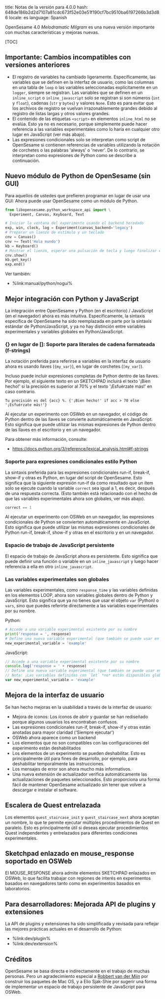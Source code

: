 title: Notas de la versión para 4.0.0
hash: 648de186b2d2d7107a81cdc673f52e03e51f190cf7bc9510ba6197266b3d3d86
locale: es
language: Spanish

OpenSesame 4.0 *Melodramatic Milgram* es una nueva versión importante con muchas características y mejoras nuevas.

[TOC]

## Importante: Cambios incompatibles con versiones anteriores

- El registro de variables ha cambiado ligeramente. Específicamente, las variables que se definen en la interfaz de usuario, como las columnas en una tabla de `loop` o las variables seleccionadas explícitamente en un `logger`, siempre se registran. Las variables que se definen en un `inline_script` o `inline_javascript` solo se registran si son números (`int` y `float`), cadenas (`str` y `bytes`) y valores `None`. Esto es para evitar que los archivos de registro se vuelvan irrazonablemente grandes debido al registro de listas largas y otros valores grandes.
- El contenido de las etiquetas `<script>` en elementos `inline_html` no se evalúa. Esto ya no es necesario, porque simplemente puede hacer referencia a las variables experimentales como lo haría en cualquier otro lugar en JavaScript (ver más abajo).
- Las expresiones condicionales solo se interpretan como script de OpenSesame si contienen referencias de variables utilizando la notación de corchetes o las palabras 'always' o 'never'. De lo contrario, se interpretan como expresiones de Python como se describe a continuación.
  
## Nuevo módulo de Python de OpenSesame (sin GUI)

Para aquellos de ustedes que prefieren programar en lugar de usar una GUI: Ahora puede usar OpenSesame como un módulo de Python.

```python
from libopensesame.python_workspace_api import \
  Experiment, Canvas, Keyboard, Text

# Iniciar la ventana del experimento usando el backend heredado
exp, win, clock, log = Experiment(canvas_backend='legacy')
# Preparar un lienzo de estímulo y un teclado
cnv = Canvas()
cnv += Text('Hola mundo')
kb = Keyboard()
# Mostrar el lienzo, esperar una pulsación de tecla y luego finalizar el experimento
cnv.show()
kb.get_key()
exp.end()
```

Ver también:

- %link:manual/python/nogui%

## Mejor integración con Python y JavaScript

La integración entre OpenSesame y Python (en el escritorio) / JavaScript (en el navegador) ahora es más intuitiva. Específicamente, la sintaxis específica de OpenSesame ha sido reemplazada en parte por la sintaxis estándar de Python/JavaScript, y ya no hay distinción entre variables experimentales y variables globales en Python/JavaScript.


### {} en lugar de []: Soporte para literales de cadena formateada (f-strings)

La notación preferida para referirse a variables en la interfaz de usuario ahora es usando llaves (`{my_var}`), en lugar de corchetes (`[my_var]`).

Incluso puede incluir expresiones completas de Python dentro de las llaves. Por ejemplo, el siguiente texto en un SKETCHPAD incluirá el texto '¡Bien hecho!' si la precisión es superior al 70% y el texto '¡Esfuérzate más!' en caso contrario.

```text
Tu precisión es del {acc} %. {'¡Bien hecho!' if acc > 70 else '¡Esfuérzate más!'}
```

Al ejecutar un experimento con OSWeb en un navegador, el código de Python dentro de las llaves se convierte automáticamente en JavaScript. Esto significa que puede utilizar las mismas expresiones de Python dentro de las llaves en el escritorio y en un navegador.

Para obtener más información, consulte:

- <https://docs.python.org/3/reference/lexical_analysis.html#f-strings>


### Soporte para expresiones condicionales estilo Python

La sintaxis preferida para las expresiones condicionales run-if, break-if, show-if y otras es Python, en lugar del script de OpenSesame. Esto significa que la siguiente expresión run-if da como resultado que un ítem solo se ejecute cuando la variable `correct` sea igual a 1, es decir, después de una respuesta correcta. (Esto también está relacionado con el hecho de que las variables experimentales ahora son globales, ver más abajo).

```python
correct == 1
```

Al ejecutar un experimento con OSWeb en un navegador, las expresiones condicionales de Python se convierten automáticamente en JavaScript. Esto significa que puede utilizar las mismas expresiones condicionales de Python run-if, break-if, show-if y otras en el escritorio y en un navegador.

### Espacio de trabajo de JavaScript persistente

El espacio de trabajo de JavaScript ahora es persistente. Esto significa que puede definir una función o variable en un `inline_javascript` y luego hacer referencia a ella en otro `inline_javascript`.

### Las variables experimentales son globales

Las variables experimentales, como `response_time` y las variables definidas en los elementos LOOP, ahora son variables globales dentro de Python y JavaScript. Esto significa que ya no tienes que usar el objeto `var` (Python) o `vars`, sino que puedes referirte directamente a las variables experimentales por su nombre.

Python:

```python
# Accede a una variable experimental existente por su nombre
print('response = ', response)
# Define una nueva variable experimental (que también se puede usar en la GUI)
new_experimental_variable = 'example'
```

JavaScript:

```javascript
// Accede a una variable experimental existente por su nombre
console.log('response = ' + response)
// Define una nueva variable experimental (que también se puede usar en la GUI)
// Nota: ¡Las variables definidas con `let` *no* están disponibles globalmente!
var new_experimental_variable = 'example'
```

## Mejora de la interfaz de usuario

Se han hecho mejoras en la usabilidad a través de la interfaz de usuario:

- Mejora de iconos: Los íconos de abrir y guardar se han rediseñado porque algunos usuarios los encontraban confusos.
- Las expresiones condicionales run-if, break-if, show-if y otras están anotadas para mayor claridad ('Siempre ejecutar')
- OSWeb ahora aparece como un backend
- Los elementos que no son compatibles con las configuraciones del experimento están deshabilitados
- Los elementos de un experimento se pueden deshabilitar. Esto es principalmente útil para fines de desarrollo, por ejemplo, para deshabilitar temporalmente las instrucciones.
- Los mensajes de error son ahora mucho más informativos.
- Una nueva extensión de actualizador verifica automáticamente las actualizaciones de paquetes seleccionados. Esto proporciona una forma fácil de mantener OpenSesame actualizado sin tener que volver a descargar e instalar el software.


## Escalera de Quest entrelazada

Los elementos `quest_staircase_init` y `quest_staircase_next` ahora aceptan un nombre, lo que te permite ejecutar múltiples procedimientos de Quest en paralelo. Esto es principalmente útil si deseas ejecutar procedimientos Quest independentes y entrelazados para diferentes condiciones experimentales.


## Sketchpad enlazado en mouse_response soportado en OSWeb

El MOUSE_RESPONSE ahora admite elementos SKETCHPAD enlazados en OSWeb, lo que facilita trabajar con regiones de interés en experimentos basados en navegadores tanto como en experimentos basados en laboratorios.


## Para desarrolladores: Mejorada API de plugins y extensiones

La API de plugins y extensiones ha sido simplificada y revisada para reflejar las mejores prácticas actuales en el desarrollo de Python:

- %link:dev/plugin%
- %link:dev/extension%


## Créditos

OpenSesame se basa directa e indirectamente en el trabajo de muchas personas. Pero un agradecimiento especial a [Robbert van der Mijn](https://github.com/robbertmijn) por construir los paquetes de Mac OS, y a Elio Sjak-Shie por sugerir una forma de implementar un espacio de trabajo persistente de JavaScript para OSWeb.